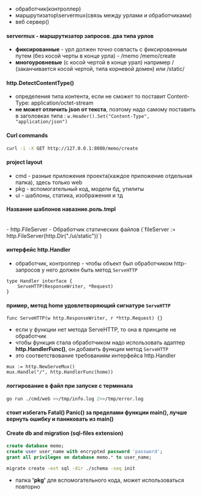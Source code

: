 - обработчик(контроллер)
- маршрутизатор\servermux(связь между урлами и обработчиками)
- веб сервер()

#### servermux - маршрутизатор запросов. два типа урлов
- **фиксированные** - урл должен точно совпасть с фиксированным путем (без косой черты в конце урла) - /memo /memo/create
- **многоуровневые** (с косой чертой в конце урал) например / (заканчивается косой чертой, типа корневой домен) или /static/

#### http.DetectContentType()
- определения типа контента, если не сможет то поставит Content-Type: application/octet-stream
- **не может отличить json от текста**, поэтому надо самому поставить в заголовках типа : `w.Header().Set("Content-Type", "application/json")`

#### Curl commands
```bash
curl -i -X GET http://127.0.0.1:8080/memo/create
```

#### project layout
- cmd - разные приложения проекта(каждое приложение отдельная папка), здесь только web
- pkg - вспомогательный код, модели бд, утилиты
- ui - шаблоны, статика, изображения и тд

#### Название шаблонов навазние.роль.tmpl
</br>
 - http.FileServer - Обработчик статических файлов (`fileServer := http.FileServer(http.Dir("./ui/static"))`)
</br>

#### интерфейс http.Handler
- обработчик, контроллер - чтобы объект был обработчиком http-запросов у него должен быть метод `ServeHTTP`
```golang
type Handler interface {
    ServeHTTP(ResponseWriter, *Request)
}
```
#### пример, метод home удовлетворяющий сигнатуре `ServeHTTP`
```golang
func ServeHTTP(w http.ResponseWriter, r *http.Request) {}
```

- если у функции нет метода ServeHTTP, то она в принципе не обработчик
- чтобы функция стала обработчиком надо использовать адаптер **http.HandlerFunc()**, он добавить функции метод `ServeHTTP`
- это соответствование требованиям интерфейса http.Handler
```golang
mux := http.NewServeMux()
mux.Handle("/", http.HandlerFunc(home))
```

#### логгирование в файл при запуске с терминала
```bash
go run ./cmd/web >>/tmp/info.log 2>>/tmp/error.log
```

#### стоит избегать Fatal() Panic() за пределами функции main(), лучше вернуть ошибку и паниковать из main()

#### Create db and migration (sql-files extension)
```sql
create database memo;
create user user_name with encrypted password 'password';
grant all privileges on database memo.* to user_name;
```
```bash
migrate create -ext sql -dir ./schema -seq init
```

- папка **'pkg'** для вспомогательного кода, может использоваться повторно
